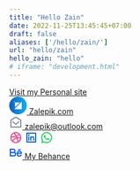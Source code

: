 ```yaml
---
title: "Hello Zain"
date: 2022-11-25T13:45:45+07:00
draft: false
aliases: ['/hello/zain/']
url: "hello/zain"
hello_zain: "hello"
# iframe: "development.html"
---
```


<!-- Footer -->
<footer class=" text-gray-500 h-full block pt-12">
        <!-- Ikuti Kami -->
        <!-- End Follow-->
        <div class="text-center">
            <div id="title_header_home" class="py-2 zalepik_wrap_button_iconcontact box-border mx-auto">
                <a href="../../profile/zain/"
                    class="transition duration-200 inline-block border border-white px-4 py-5 w-full mt-4 text-blue-500 hover:border-white bg-white shadow-8xl hover:shadow-2xl text-left">
                    <img class="inline-block align-middle mr-3" src="https://zenzalepik.github.io/Zalepik_Images/logo-color-small-zen.png" alt="" srcset=""><span class="align-middle">Visit my Personal site</span></a><br>
                <a href="../../index.html"
                    class="mb-20 mt-12 transition duration-200 inline-block border border-blue-500 px-4 py-5 w-full mt-4 text-white hover:border-blue-500 bg-blue-500 shadow-8xl hover:shadow-2xl text-left">
                    <svg class="inline-block align-middle mr-3" xmlns="http://www.w3.org/2000/svg" xmlns:xlink="http://www.w3.org/1999/xlink" width="32" height="32" viewBox="0 0 32 32">
                        <defs>
                          <linearGradient id="linear-gradient" x1="0.5" x2="0.5" y2="1" gradientUnits="objectBoundingBox">
                            <stop offset="0" stop-color="#0fb3ee"/>
                            <stop offset="1" stop-color="#0e5dc4"/>
                          </linearGradient>
                        </defs>
                        <g id="logo-color-small" transform="translate(-0.003 -289.063)">
                          <g id="Group_1" data-name="Group 1" transform="translate(0.003 289.063)">
                            <rect id="Rectangle_11" data-name="Rectangle 11" width="32" height="32" rx="16" transform="translate(32) rotate(90)" fill="url(#linear-gradient)"/>
                            <path id="Path_4" data-name="Path 4" d="M13.557,0V13.557H0Z" transform="translate(9.157 9.157)" fill="#fff"/>
                            <path id="Path_5" data-name="Path 5" d="M1.586,0V1.586H0Z" transform="translate(10.414 10.414) rotate(180)" fill="#fff"/>
                            <path id="Path_6" data-name="Path 6" d="M8.858,0V8.858H0Z" transform="translate(19.273 19.273) rotate(180)" fill="#fff"/>
                          </g>
                        </g>
                      </svg>
                      <span class="inline-block align-middle">Zalepik.com</span></a><br>
            <a href="mailto:zalepik@outlook.com"
                class="mb-0 transition duration-100 inline-block text-DEFAULT border border-gray-500 px-4 py-3 w-full mt-4 hover:text-white hover:border-blue-500 hover:bg-blue-500 hover:shadow-2xl text-left">
                <svg class="inline-block align-middle mr-3" xmlns="http://www.w3.org/2000/svg" viewBox="0 0 24 24"
                    width="24" height="24">
                    <path fill="none" d="M0 0h24v24H0z" />
                    <path fill="rgba(54, 66, 80, 0.6039215686274509)" class="svg_hover_white"
                        d="M2.243 6.854L11.49 1.31a1 1 0 0 1 1.029 0l9.238 5.545a.5.5 0 0 1 .243.429V20a1 1 0 0 1-1 1H3a1 1 0 0 1-1-1V7.283a.5.5 0 0 1 .243-.429zM4 8.133V19h16V8.132l-7.996-4.8L4 8.132zm8.06 5.565l5.296-4.463 1.288 1.53-6.57 5.537-6.71-5.53 1.272-1.544 5.424 4.47z" />
                </svg>
                <span class="inline-block align-middle">zalepik@outlook.com</span></a>
                <div class="mt-0 mb-12 grid grid-cols-12 gap-x-4">
                    <a href="https://www.dribbble.com/zalepik" target="_blank"
                        class="transition duration-100 inline-block text-DEFAULT border border-cyan_gray px-4 py-3 col-start-1 col-end-5 mt-4 hover:text-white hover:border-dribbble hover:bg-dribbble hover:shadow-2xl">
                        <svg class="inline-block align-middle" xmlns="http://www.w3.org/2000/svg" viewBox="0 0 24 24"
                            width="24" height="24">
                            <path fill="none" d="M0 0h24v24H0z" />
                            <path fill=" #ea4c89 " class="svg_hover_white"
                                d="M19.989 11.572a7.96 7.96 0 0 0-1.573-4.351 9.749 9.749 0 0 1-.92.87 13.157 13.157 0 0 1-3.313 2.01c.167.35.32.689.455 1.009v.003a9.186 9.186 0 0 1 .11.27c1.514-.17 3.11-.108 4.657.101.206.028.4.058.584.088zm-9.385-7.45a46.164 46.164 0 0 1 2.692 4.27c1.223-.482 2.234-1.09 3.048-1.767a7.88 7.88 0 0 0 .796-.755A7.968 7.968 0 0 0 12 4a8.05 8.05 0 0 0-1.396.121zM4.253 9.997a29.21 29.21 0 0 0 2.04-.123 31.53 31.53 0 0 0 4.862-.822 54.365 54.365 0 0 0-2.7-4.227 8.018 8.018 0 0 0-4.202 5.172zm1.53 7.038c.388-.567.898-1.205 1.575-1.899 1.454-1.49 3.17-2.65 5.156-3.29l.062-.018c-.165-.364-.32-.689-.476-.995-1.836.535-3.77.869-5.697 1.042-.94.085-1.783.122-2.403.128a7.967 7.967 0 0 0 1.784 5.032zm9.222 2.38a35.947 35.947 0 0 0-1.632-5.709c-2.002.727-3.597 1.79-4.83 3.058a9.77 9.77 0 0 0-1.317 1.655A7.964 7.964 0 0 0 12 20a7.977 7.977 0 0 0 3.005-.583zm1.873-1.075a7.998 7.998 0 0 0 2.987-4.87c-.34-.085-.771-.17-1.245-.236a12.023 12.023 0 0 0-3.18-.033 39.368 39.368 0 0 1 1.438 5.14zM12 22C6.477 22 2 17.523 2 12S6.477 2 12 2s10 4.477 10 10-4.477 10-10 10z" />
                            </svg></a>
                    <a href="https://www.linkedin.com/in/moh-zainul-muttaqin-zalepik-52382a171/" target="_blank"
                        class="transition duration-100 inline-block text-DEFAULT border border-cyan_gray px-4 py-3 col-start-5 col-end-9 mt-4 hover:text-white hover:border-blue-500 hover:bg-LinkedIn hover:shadow-2xl">
                        <svg class="inline-block align-middle" xmlns="http://www.w3.org/2000/svg" viewBox="0 0 24 24"
                            width="24" height="24">
                            <path fill="none" d="M0 0h24v24H0z" />
                            <path fill="rgb(10, 102, 194)" class="svg_hover_white"
                                d="M4 3h16a1 1 0 0 1 1 1v16a1 1 0 0 1-1 1H4a1 1 0 0 1-1-1V4a1 1 0 0 1 1-1zm1 2v14h14V5H5zm2.5 4a1.5 1.5 0 1 1 0-3 1.5 1.5 0 0 1 0 3zm-1 1h2v7.5h-2V10zm5.5.43c.584-.565 1.266-.93 2-.93 2.071 0 3.5 1.679 3.5 3.75v4.25h-2v-4.25a1.75 1.75 0 0 0-3.5 0v4.25h-2V10h2v.43z" />
                            </svg></a>
                    <a href="https://api.whatsapp.com/send?phone=6285720075826&text=&source=&data=" target="_blank"
                        class="transition duration-100 inline-block border text-DEFAULT border-cyan_gray px-4 py-3 col-start-9 col-end-13 mt-4 hover:text-white hover:border-whatsapp hover:bg-whatsapp hover:shadow-2xl">
                        <svg class="inline-block align-middle" xmlns="http://www.w3.org/2000/svg" viewBox="0 0 24 24"
                            width="24" height="24">
                            <path fill="none" d="M0 0h24v24H0z" />
                            <path fill="#25D366" class="svg_hover_white"
                                d="M7.253 18.494l.724.423A7.953 7.953 0 0 0 12 20a8 8 0 1 0-8-8c0 1.436.377 2.813 1.084 4.024l.422.724-.653 2.401 2.4-.655zM2.004 22l1.352-4.968A9.954 9.954 0 0 1 2 12C2 6.477 6.477 2 12 2s10 4.477 10 10-4.477 10-10 10a9.954 9.954 0 0 1-5.03-1.355L2.004 22zM8.391 7.308c.134-.01.269-.01.403-.004.054.004.108.01.162.016.159.018.334.115.393.249.298.676.588 1.357.868 2.04.062.152.025.347-.093.537a4.38 4.38 0 0 1-.263.372c-.113.145-.356.411-.356.411s-.099.118-.061.265c.014.056.06.137.102.205l.059.095c.256.427.6.86 1.02 1.268.12.116.237.235.363.346.468.413.998.75 1.57 1l.005.002c.085.037.128.057.252.11.062.026.126.049.191.066a.35.35 0 0 0 .367-.13c.724-.877.79-.934.796-.934v.002a.482.482 0 0 1 .378-.127c.06.004.121.015.177.04.531.243 1.4.622 1.4.622l.582.261c.098.047.187.158.19.265.004.067.01.175-.013.373-.032.259-.11.57-.188.733a1.155 1.155 0 0 1-.21.302 2.378 2.378 0 0 1-.33.288 3.71 3.71 0 0 1-.125.09 5.024 5.024 0 0 1-.383.22 1.99 1.99 0 0 1-.833.23c-.185.01-.37.024-.556.014-.008 0-.568-.087-.568-.087a9.448 9.448 0 0 1-3.84-2.046c-.226-.199-.435-.413-.649-.626-.89-.885-1.562-1.84-1.97-2.742A3.47 3.47 0 0 1 6.9 9.62a2.729 2.729 0 0 1 .564-1.68c.073-.094.142-.192.261-.305.127-.12.207-.184.294-.228a.961.961 0 0 1 .371-.1z" />
                            </svg></a><br>
                    <a href="https://www.behance.net/zalepik" target="_blank"
                        class="transition duration-100 inline-block col-start-1 col-end-13 mt-4 border border-Behance px-4 py-3 w-full mt-4 text-Behance hover:text-white hover:border-Behance hover:bg-Behance hover:shadow-2xl text-left">
                        <svg class="inline-block align-middle mr-3" xmlns="http://www.w3.org/2000/svg"
                            viewBox="0 0 24 24" width="24" height="24">
                            <path fill="none" d="M0 0h24v24H0z" />
                            <path fill="#0057ff" class="svg_hover_white"
                                d="M7.5 11a2 2 0 1 0 0-4H3v4h4.5zm1 2H3v4h5.5a2 2 0 1 0 0-4zm2.063-1.428A4 4 0 0 1 8.5 19H1V5h6.5a4 4 0 0 1 3.063 6.572zM15.5 6H21v1.5h-5.5V6zm7.5 8.5h-7.5v.25A2.75 2.75 0 0 0 20.7 16h2.134a4.752 4.752 0 0 1-9.334-1.25v-1.5a4.75 4.75 0 1 1 9.5 0v1.25zm-2.104-2a2.751 2.751 0 0 0-5.292 0h5.292z" />
                            </svg> <span class="align-middle">My Behance</span></a>
                </div>
            </div>
        </div>
        <!-- End Footer Bottom -->
    </footer>
    <!-- End Footer -->